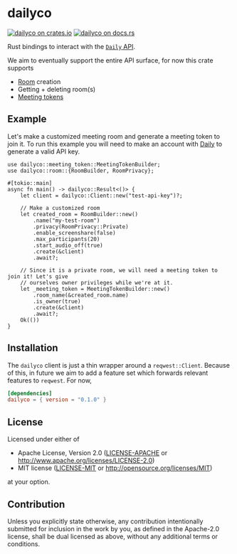 # dailyco

[![dailyco on crates.io](https://img.shields.io/crates/v/dailyco.svg)](https://crates.io/crates/dailyco)
[![dailyco on docs.rs](https://docs.rs/dailyco/badge.svg)](https://docs.rs/dailyco)

Rust bindings to interact with the [`Daily` API](https://docs.daily.co/reference/rest-api).

We aim to eventually support the entire API surface, for now this crate supports

- [Room](https://docs.daily.co/reference/rest-api/rooms) creation
- Getting + deleting room(s)
- [Meeting tokens](https://docs.daily.co/reference/rest-api/meeting-tokens)

## Example

Let's make a customized meeting room and generate a meeting token to join it. To run
this example you will need to make an account with [Daily](https://www.daily.co/) to
generate a valid API key.

```rust,no_run
use dailyco::meeting_token::MeetingTokenBuilder;
use dailyco::room::{RoomBuilder, RoomPrivacy};

#[tokio::main]
async fn main() -> dailyco::Result<()> {
    let client = dailyco::Client::new("test-api-key")?;

    // Make a customized room
    let created_room = RoomBuilder::new()
        .name("my-test-room")
        .privacy(RoomPrivacy::Private)
        .enable_screenshare(false)
        .max_participants(20)
        .start_audio_off(true)
        .create(&client)
        .await?;

    // Since it is a private room, we will need a meeting token to join it! Let's give
    // ourselves owner privileges while we're at it.
    let _meeting_token = MeetingTokenBuilder::new()
        .room_name(&created_room.name)
        .is_owner(true)
        .create(&client)
        .await?;
    Ok(())
}
```

## Installation

The `dailyco` client is just a thin wrapper around a `reqwest::Client`. Because of this,
in future we aim to add a feature set which forwards relevant features to `reqwest`. For
now,

```toml
[dependencies]
dailyco = { version = "0.1.0" }
```



## License

Licensed under either of

* Apache License, Version 2.0
  ([LICENSE-APACHE](LICENSE-APACHE) or http://www.apache.org/licenses/LICENSE-2.0)
* MIT license
  ([LICENSE-MIT](LICENSE-MIT) or http://opensource.org/licenses/MIT)

at your option.

## Contribution

Unless you explicitly state otherwise, any contribution intentionally submitted
for inclusion in the work by you, as defined in the Apache-2.0 license, shall be
dual licensed as above, without any additional terms or conditions.